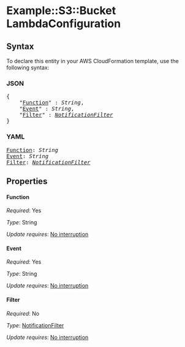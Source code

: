 # Example::S3::Bucket LambdaConfiguration

## Syntax

To declare this entity in your AWS CloudFormation template, use the following syntax:

### JSON

<pre>
{
    "<a href="#function" title="Function">Function</a>" : <i>String</i>,
    "<a href="#event" title="Event">Event</a>" : <i>String</i>,
    "<a href="#filter" title="Filter">Filter</a>" : <i><a href="notificationfilter.md">NotificationFilter</a></i>
}
</pre>

### YAML

<pre>
<a href="#function" title="Function">Function</a>: <i>String</i>
<a href="#event" title="Event">Event</a>: <i>String</i>
<a href="#filter" title="Filter">Filter</a>: <i><a href="notificationfilter.md">NotificationFilter</a></i>
</pre>

## Properties

#### Function

_Required_: Yes

_Type_: String

_Update requires_: [No interruption](https://docs.aws.amazon.com/AWSCloudFormation/latest/UserGuide/using-cfn-updating-stacks-update-behaviors.html#update-no-interrupt)

#### Event

_Required_: Yes

_Type_: String

_Update requires_: [No interruption](https://docs.aws.amazon.com/AWSCloudFormation/latest/UserGuide/using-cfn-updating-stacks-update-behaviors.html#update-no-interrupt)

#### Filter

_Required_: No

_Type_: <a href="notificationfilter.md">NotificationFilter</a>

_Update requires_: [No interruption](https://docs.aws.amazon.com/AWSCloudFormation/latest/UserGuide/using-cfn-updating-stacks-update-behaviors.html#update-no-interrupt)
